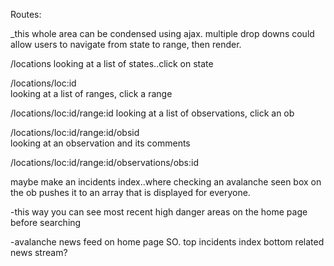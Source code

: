 Routes:

_this whole area can be condensed using ajax.  multiple drop downs
could allow users to navigate from state to range, then render.

  /locations
  looking at a list of states..click on state


  /locations/loc:id  
  looking at a list of ranges, click a range


  /locations/loc:id/range:id
  looking at a list of observations, click an ob


  /locations/loc:id/range:id/obsid  
  looking at an observation and its comments


  /locations/loc:id/range:id/observations/obs:id




  maybe make an incidents index..where checking an avalanche seen box on the ob
  pushes it to an array that is displayed for everyone.

  -this way you can see most recent high danger areas on the home page before searching


  -avalanche news feed on home page
  SO. top incidents index
  bottom related news stream?
